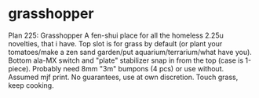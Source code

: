 # grasshopper
Plan 225: Grasshopper
A fen-shui place for all the homeless 2.25u novelties, that i have. Top slot is for grass by default (or plant your tomatoes/make a zen sand garden/put aquarium/terrarium/what have you). Bottom ala-MX switch and "plate" stabilizer snap in from the top (case is 1-piece). Probably need 8mm "3m" bumpons (4 pcs) or use without. Assumed mjf print. No guarantees, use at own discretion. 
Touch grass, keep cooking.
